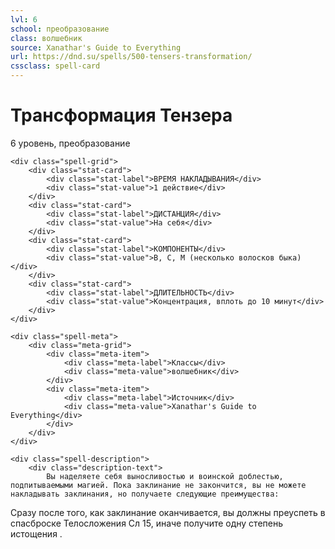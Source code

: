 ```yaml
---
lvl: 6
school: преобразование
class: волшебник
source: Xanathar's Guide to Everything
url: https://dnd.su/spells/500-tensers-transformation/
cssclass: spell-card
---
```


<div class="spell-container">
    <div class="spell-header">
        <h1 class="spell-name">Трансформация Тензера</h1>
        <div class="spell-level">6 уровень, преобразование</div>
    </div>
    
    <div class="spell-grid">
        <div class="stat-card">
            <div class="stat-label">ВРЕМЯ НАКЛАДЫВАНИЯ</div>
            <div class="stat-value">1 действие</div>
        </div>
        <div class="stat-card">
            <div class="stat-label">ДИСТАНЦИЯ</div>
            <div class="stat-value">На себя</div>
        </div>
        <div class="stat-card">
            <div class="stat-label">КОМПОНЕНТЫ</div>
            <div class="stat-value">В, С, М (несколько волосков быка)</div>
        </div>
        <div class="stat-card">
            <div class="stat-label">ДЛИТЕЛЬНОСТЬ</div>
            <div class="stat-value">Концентрация, вплоть до 10 минут</div>
        </div>
    </div>
    
    <div class="spell-meta">
        <div class="meta-grid">
            <div class="meta-item">
                <div class="meta-label">Классы</div>
                <div class="meta-value">волшебник</div>
            </div>
            <div class="meta-item">
                <div class="meta-label">Источник</div>
                <div class="meta-value">Xanathar's Guide to Everything</div>
            </div>
        </div>
    </div>
    
    <div class="spell-description">
        <div class="description-text">
            Вы наделяете себя выносливостью и воинской доблестью, подпитываемыми магией. Пока заклинание не закончится, вы не можете накладывать заклинания, но получаете следующие преимущества:
Сразу после того, как заклинание оканчивается, вы должны преуспеть в спасброске Телосложения Сл 15, иначе получите одну степень истощения .
        </div>
    </div>
</div>